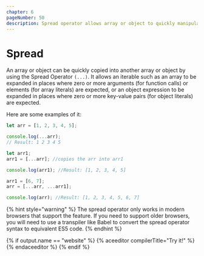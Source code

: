 ```yaml
---
chapter: 6
pageNumber: 50
description: Spread operator allows array or object to quickly manipulate arrays and objects. It provides a concise syntax for copying, merging, or extracting elements from arrays, and for copying properties from objects.
---
```


# Spread

An array or object can be quickly copied into another array or object by using the Spread Operator `(...)`. It allows an iterable such as an array to be expanded in places where zero or more arguments (for function calls) or elements (for array literals) are expected, or an object expression to be expanded in places where zero or more key-value pairs (for object literals) are expected.

Here are some examples of it:

```javascript
let arr = [1, 2, 3, 4, 5];

console.log(...arr);
// Result: 1 2 3 4 5

let arr1;
arr1 = [...arr]; //copies the arr into arr1

console.log(arr1); //Result: [1, 2, 3, 4, 5]

arr1 = [6, 7];
arr = [...arr, ...arr1];

console.log(arr); //Result: [1, 2, 3, 4, 5, 6, 7]
```

{% hint style="warning" %}
The spread operator only works in modern browsers that support the feature. If you need to support older browsers, you will need to use a transpiler like Babel to convert the spread operator syntax to equivalent ES5 code.
{% endhint %}

{% if output.name == "website" %}
{% aceeditor compilerTitle="Try it!" %}
{% endaceeditor %}
{% endif %}
